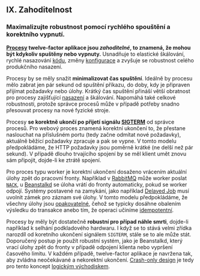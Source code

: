 ## IX. Zahoditelnost
### Maximalizujte robustnost pomocí rychlého spouštění a korektního vypnutí.


**[Procesy](./processes) twelve-factor aplikace jsou *zahoditelné*, to znamená, že mohou být kdykoliv spuštěny nebo vypnuty.** Usnadňuje to elastické škálování, rychlé nasazování [kódu](./codebase), změny [konfigurace](./config) a zvyšuje se robustnost celého produkčního nasazení.

Procesy by se měly snažit **minimalizovat čas spuštění**. Ideálně by procesu mělo zabrat jen pár sekund od spuštění příkazu, do doby, kdy je připraven přijímat požadavky nebo úlohy. Krátký čas spuštění přináší větší obratnost pro procesy zajišťující [nasazení](./build-release-run) a škálování. Napomáhá také celkové robustnosti, protože správce procesů může v případě potřeby snadno přesouvat procesy na nové fyzické stroje.

Procesy **se korektně ukončí po přijetí signálu [SIGTERM](https://en.wikipedia.org/wiki/SIGTERM)** od správce procesů. Pro webový proces znamená korektní ukončení to, že přestane naslouchat na příslušném portu (tedy začne odmítat nové požadavky), aktuálně běžící požadavky zpracuje a pak se vypne. V tomto modelu předpokládáme, že HTTP požadavky jsou poměrně krátké (ne delší než pár sekund). V případě dlouho trvajícího spojení by se měl klient umět znovu sám připojit, dojde-li ke ztrátě spojení.

Pro proces typu worker je korektní ukončení dosaženo vrácením aktuální úlohy zpět do pracovní fronty. Například v [RabbitMQ](https://www.rabbitmq.com/) může worker poslat [`NACK`](https://www.rabbitmq.com/amqp-0-9-1-quickref.html#basic.nack), u [Beanstalkd](https://beanstalkd.github.io) se úloha vrátí do fronty automaticky, pokud se worker odpojí. Systémy postavené na zamykání, jako například [Delayed Job](https://github.com/collectiveidea/delayed_job#readme) musí uvolnit zámek pro záznam své úlohy. V tomto modelu předpokládáme, že všechny úlohy jsou [opakovatelné](https://en.wikipedia.org/wiki/Reentrant_%28subroutine%29), čehož se typicky dosáhne obalením výsledku do transakce anebo tím, že operaci učiníme [idempotentní](https://en.wikipedia.org/wiki/Idempotence).

Procesy by měly být dostatečně **robustní pro případ náhle smrti**, dojde-li například k selhání podkladového hardwaru. I když se to stává velmi zřídka narozdíl od koretního ukončení signálem `SIGTERM`, stále se to ale může stát. Doporučený postup je použít robustní systém, jako je Beanstalkd, který vrací úlohy zpět do fronty v případě odpojení klienta nebo vypršení časového limitu. V každém případě, twelve-factor aplikace je navržena tak, aby zvládna neočekávané a nekorektní ukončení. [Crash-only design](http://lwn.net/Articles/191059/) je tedy pro tento koncept [logickým východiskem](http://docs.couchdb.org/en/latest/intro/overview.html).


